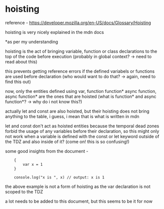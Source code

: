 # hoisting

reference - https://developer.mozilla.org/en-US/docs/Glossary/Hoisting

hoisting is very nicely explained in the mdn docs

\*as per my understanding

hoisting is the act of bringing variable, function or class declarations to the top of the code before execution (probably in global context? -> need to read about this)

this prevents getting reference errors if the defined variabels or functions are used before declaration (who would want to do that? -> again, need to find this out)

now, only the entities defined using var, function function\* async function, async function\* are the ones that are hoisted
(what is function\* and async function\*? -> why do i not know this?)

actually let and const are also hoisted, but their hoisting does not bring anything to the table, i guess, i mean that is what is written in mdn

let and const don't act as hoisted entities because the temporal dead zones forbid the usage of any variables before their declaration, so this might only not work when a variable is defined with the const or let keyword outside of the TDZ and also inside of it? (come on! this is so confusing!)


some good insights from the document -
```
    {
        var x = 1
    }

    console.log("x is ", x) // output: x is 1
```

the above example is not a form of hoisting as the var declaration is not scoped to the TDZ

a lot needs to be added to this document, but this seems to be it for now
